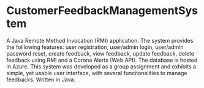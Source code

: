 # CustomerFeedbackManagementSystem
A Java Remote Method Invocation (RMI) application. The system provides the folllowing features: user registration, user/admin login, user/admin password reset, create feedback, view feedback, update feedback, delete feedback using RMI and a Corona Alerts (Web API). The database is hosted in Azure.
This system was developed as a group assignment and exhibits a simple, yet usable user interface, with several funcitonalities to manage feedbacks.
Written in Java.

